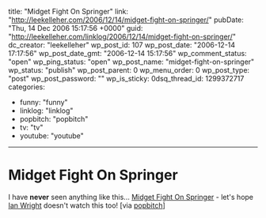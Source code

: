 title: "Midget Fight On Springer"
link: "http://leekelleher.com/2006/12/14/midget-fight-on-springer/"
pubDate: "Thu, 14 Dec 2006 15:17:56 +0000"
guid: "http://leekelleher.com/linklog/2006/12/14/midget-fight-on-springer/"
dc_creator: "leekelleher"
wp_post_id: 107
wp_post_date: "2006-12-14 17:17:56"
wp_post_date_gmt: "2006-12-14 15:17:56"
wp_comment_status: "open"
wp_ping_status: "open"
wp_post_name: "midget-fight-on-springer"
wp_status: "publish"
wp_post_parent: 0
wp_menu_order: 0
wp_post_type: "post"
wp_post_password: ""
wp_is_sticky: 0dsq_thread_id: 1299372717
categories:
  - funny: "funny"
  - linklog: "linklog"
  - popbitch: "popbitch"
  - tv: "tv"
  - youtube: "youtube"

---

# Midget Fight On Springer

I have <b>never</b> seen anything like this... <a href="http://www.youtube.com/watch?v=c4Wm4DXkcj0" >Midget Fight On Springer</a> - let's hope <a href="http://www.youtube.com/watch?v=Kwyl0DVo98c">Ian Wright</a> doesn't watch this too! [via <a href="http://www.popbitch.com/">popbitch</a>]